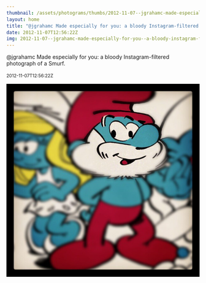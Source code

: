 ```yaml
---
thumbnail: /assets/photograms/thumbs/2012-11-07--jgrahamc-made-especially-for-you--a-bloody-instagram-filtered-photograph-of-a-smurf-.png
layout: home
title: "@jgrahamc Made especially for you: a bloody Instagram-filtered photograph of a Smurf."
date: 2012-11-07T12:56:22Z
img: 2012-11-07--jgrahamc-made-especially-for-you--a-bloody-instagram-filtered-photograph-of-a-smurf-.jpg
---
```


@jgrahamc Made especially for you: a bloody Instagram-filtered photograph of a Smurf.

<small>2012-11-07T12:56:22Z</small>

![@jgrahamc Made especially for you: a bloody Instagram-filtered photograph of a Smurf.](/assets/photograms/original/2012-11-07--jgrahamc-made-especially-for-you--a-bloody-instagram-filtered-photograph-of-a-smurf-.jpg)
